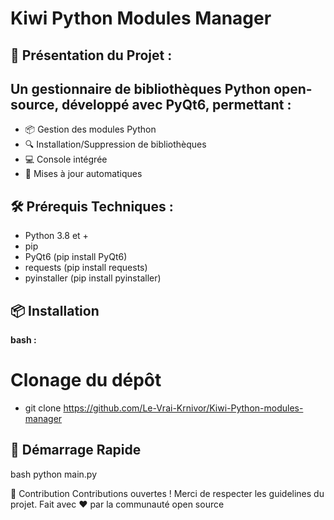 # Kiwi Python Modules Manager
## 🌟 Présentation du Projet :
## Un gestionnaire de bibliothèques Python open-source, développé avec PyQt6, permettant :

-   📦 Gestion des modules Python
-   🔍 Installation/Suppression de bibliothèques
-   💻 Console intégrée
-   🔄 Mises à jour automatiques

## 🛠️ Prérequis Techniques : 

- Python 3.8 et +
- pip
- PyQt6        (pip install PyQt6)
- requests     (pip install requests)
- pyinstaller  (pip install pyinstaller)

## 📦 Installation

**bash :**
# Clonage du dépôt
- git clone https://github.com/Le-Vrai-Krnivor/Kiwi-Python-modules-manager


## 🚀 Démarrage Rapide

bash
python main.py

🤝 Contribution
Contributions ouvertes ! Merci de respecter les guidelines du projet. Fait avec ❤️ par la communauté open source